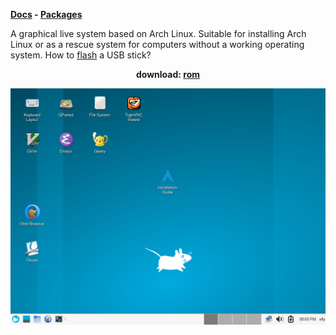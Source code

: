 **[Docs](docs/README.md) - [Packages](https://github.com/flying-dude/curated-aur)**

A graphical live system based on Arch Linux.
Suitable for installing Arch Linux or as a rescue system for computers without a working operating system.
How to [flash](docs/flash.md) a USB stick?

<p align="center">
<b>download: <a href="https://github.com/flying-dude/efly/releases/download/latest/efly-live.rom">rom</a></b>
</p>

![Efly Linux Live](data/screenshot.png)